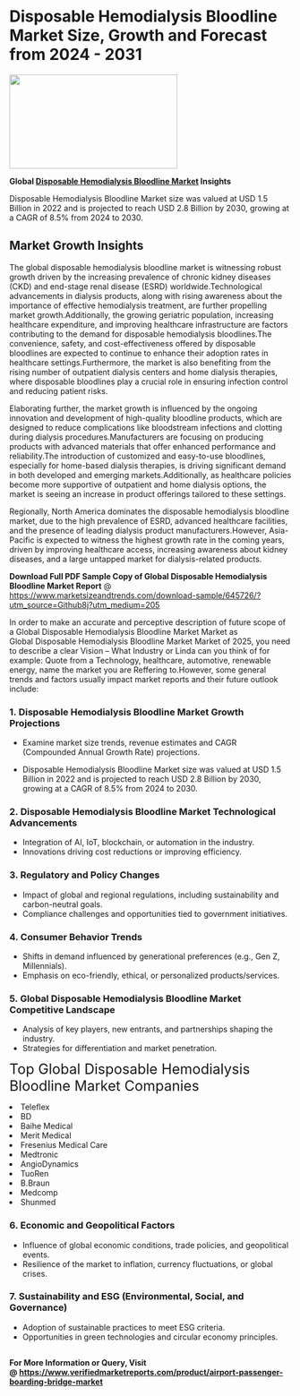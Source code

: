 <H1>Disposable Hemodialysis Bloodline Market Size, Growth and Forecast from 2024 - 2031</H1><img class="aligncenter size-medium wp-image-584254" src="https://thirdeyenews.in/wp-content/uploads/2024/09/Global-Market-Research-300x168.jpeg" alt="" width="300" height="168" /><p><strong>Global&nbsp;<a href="https://www.marketsizeandtrends.com/download-sample/645726/?utm_source=Github8j?utm_medium=205">Disposable Hemodialysis Bloodline Market</a> Insights</strong></p><p>Disposable Hemodialysis Bloodline Market size was valued at USD 1.5 Billion in 2022 and is projected to reach USD 2.8 Billion by 2030, growing at a CAGR of 8.5% from 2024 to 2030.</p><p><h2>Market Growth Insights</h2> <p>The global disposable hemodialysis bloodline market is witnessing robust growth driven by the increasing prevalence of chronic kidney diseases (CKD) and end-stage renal disease (ESRD) worldwide.Technological advancements in dialysis products, along with rising awareness about the importance of effective hemodialysis treatment, are further propelling market growth.Additionally, the growing geriatric population, increasing healthcare expenditure, and improving healthcare infrastructure are factors contributing to the demand for disposable hemodialysis bloodlines.The convenience, safety, and cost-effectiveness offered by disposable bloodlines are expected to continue to enhance their adoption rates in healthcare settings.Furthermore, the market is also benefiting from the rising number of outpatient dialysis centers and home dialysis therapies, where disposable bloodlines play a crucial role in ensuring infection control and reducing patient risks.</p> <p>Elaborating further, the market growth is influenced by the ongoing innovation and development of high-quality bloodline products, which are designed to reduce complications like bloodstream infections and clotting during dialysis procedures.Manufacturers are focusing on producing products with advanced materials that offer enhanced performance and reliability.The introduction of customized and easy-to-use bloodlines, especially for home-based dialysis therapies, is driving significant demand in both developed and emerging markets.Additionally, as healthcare policies become more supportive of outpatient and home dialysis options, the market is seeing an increase in product offerings tailored to these settings.</p> <p>Regionally, North America dominates the disposable hemodialysis bloodline market, due to the high prevalence of ESRD, advanced healthcare facilities, and the presence of leading dialysis product manufacturers.However, Asia-Pacific is expected to witness the highest growth rate in the coming years, driven by improving healthcare access, increasing awareness about kidney diseases, and a large untapped market for dialysis-related products.</p> <p><span class=""><strong>Download Full PDF Sample Copy of Global Disposable Hemodialysis Bloodline Market Report</strong> @ <a href="https://www.marketsizeandtrends.com/download-sample/645726/?utm_source=Github8j?utm_medium=205" target="_blank">https://www.marketsizeandtrends.com/download-sample/645726/?utm_source=Github8j?utm_medium=205</a></span></p><p>In order to make an accurate and perceptive description of future scope of a Global&nbsp;Disposable Hemodialysis Bloodline Market Market as Global&nbsp;Disposable Hemodialysis Bloodline Market Market of 2025, you need to describe a clear Vision &ndash; What Industry or Linda can you think of for example: Quote from a Technology, healthcare, automotive, renewable energy, name the market you are Reffering to.However, some general trends and factors usually impact market reports and their future outlook include:</p><h3>1.&nbsp;<strong>Disposable Hemodialysis Bloodline Market Growth Projections</strong></h3><ul><li>Examine market size trends, revenue estimates and CAGR (Compounded Annual Growth Rate) projections.</li><li><p>Disposable Hemodialysis Bloodline Market size was valued at USD 1.5 Billion in 2022 and is projected to reach USD 2.8 Billion by 2030, growing at a CAGR of 8.5% from 2024 to 2030.</p></li></ul><h3>2.&nbsp;<strong>Disposable Hemodialysis Bloodline Market Technological Advancements</strong></h3><ul><li>Integration of AI, IoT, blockchain, or automation in the industry.</li><li>Innovations driving cost reductions or improving efficiency.</li></ul><h3>3.&nbsp;<strong>Regulatory and Policy Changes</strong></h3><ul><li>Impact of global and regional regulations, including sustainability and carbon-neutral goals.</li><li>Compliance challenges and opportunities tied to government initiatives.</li></ul><h3>4.&nbsp;<strong>Consumer Behavior Trends</strong></h3><ul><li>Shifts in demand influenced by generational preferences (e.g., Gen Z, Millennials).</li><li>Emphasis on eco-friendly, ethical, or personalized products/services.</li></ul><h3>5.&nbsp;<strong>Global Disposable Hemodialysis Bloodline Market Competitive Landscape</strong></h3><ul><li>Analysis of key players, new entrants, and partnerships shaping the industry.</li><li>Strategies for differentiation and market penetration.</li></ul><p data-pm-slice="1 1 []"><span style="color: inherit; font-family: inherit; font-size: 25px;">Top Global Disposable Hemodialysis Bloodline Market Companies</span></p><div class="" data-test-id=""><p><li>Teleflex</li><li> BD</li><li> Baihe Medical</li><li> Merit Medical</li><li> Fresenius Medical Care</li><li> Medtronic</li><li> AngioDynamics</li><li> TuoRen</li><li> B.Braun</li><li> Medcomp</li><li> Shunmed</li></p></div><h3>6.&nbsp;<strong>Economic and Geopolitical Factors</strong></h3><ul><li>Influence of global economic conditions, trade policies, and geopolitical events.</li><li>Resilience of the market to inflation, currency fluctuations, or global crises.</li></ul><h3>7.&nbsp;<strong>Sustainability and ESG (Environmental, Social, and Governance)</strong></h3><ul><li>Adoption of sustainable practices to meet ESG criteria.</li><li>Opportunities in green technologies and circular economy principles.</li></ul><h2><strong style="font-size: 14px;">For More Information or Query, Visit @&nbsp;</strong><a style="background-color: #ffffff; font-size: 14px;" href="https://www.marketsizeandtrends.com/report/disposable-hemodialysis-bloodline-market/" target="_blank">https://www.verifiedmarketreports.com/product/airport-passenger-boarding-bridge-market</a></h2>